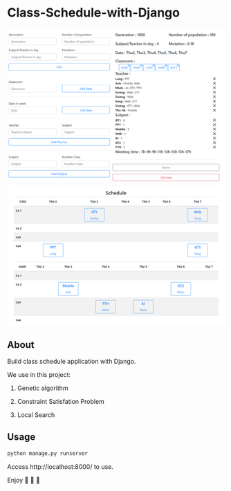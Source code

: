 # Class-Schedule-with-Django
<img src="/image/Picture1.png"> 

<img src="/image/Picture2.png">

## About

Build class schedule application with Django.

 We use in this project:

1. Genetic algorithm

2. Constraint Satisfation Problem

3. Local Search


## Usage

```sh
python manage.py runserver
```

Access http://localhost:8000/ to use.

Enjoy :pray: :pray: :pray:
